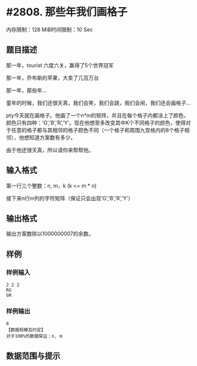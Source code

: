 # #2808. 那些年我们画格子

内存限制：128 MiB时间限制：10 Sec

## 题目描述

那一年，tourist 六度六关，赢得了5个世界冠军

那一年，乔布斯的苹果，大卖了几百万台

那一年，那些年...

童年的时候，我们还很天真，我们会笑，我们会跳，我们会闹，我们还会画格子...

pty今天就在画格子。他画了一个n*m的矩阵，并且在每个格子内都涂上了颜色，颜色只有四种：&rsquo;G&rsquo;,&rsquo;B&rsquo;,&rsquo;R&rsquo;,&rsquo;Y&rsquo;。现在他想至多改变其中K个不同格子的颜色，使得对于任意的格子都与其相邻的格子颜色不同（一个格子和周围九宫格内的8个格子相邻），他想知道方案数有多少。

由于他还很天真，所以请你来帮帮他。

## 输入格式

第一行三个整数：n, m，k (k <= m * n)

接下来n行m列的字符矩阵（保证只会出现&rsquo;G&rsquo;,&rsquo;B&rsquo;,&rsquo;R&rsquo;,&rsquo;Y&rsquo;）

## 输出格式

输出方案数除以1000000007的余数。

## 样例

### 样例输入

    
    
    2 2 2
    RG
    GR
     
    
    

### 样例输出

    
    
    8
    【数据规模及约定】
    对于100%的数据保证：n, m 
    

## 数据范围与提示
